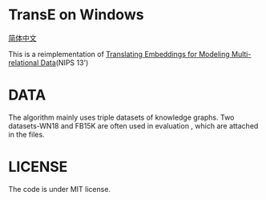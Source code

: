 # TransE on Windows

[简体中文](/zh-hans/examples/tensorflow/TransE/README.md)

This is a reimplementation of [Translating Embeddings for Modeling Multi-relational Data](https://www.utc.fr/~bordesan/dokuwiki/_media/en/transe_nips13.pdf)(NIPS 13')

# DATA

The algorithm mainly uses triple datasets of knowledge graphs. Two datasets-WN18 and FB15K are often used in evaluation , which are attached in the files.

# LICENSE

The code is under MIT license.